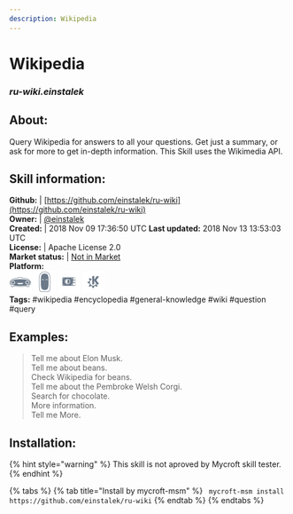 ```yaml
---
description: Wikipedia
---
```


# Wikipedia  
### _ru-wiki.einstalek_  
## About:  
Query Wikipedia for answers to all your questions.  Get just a summary, or ask for more to get in-depth information.
This Skill uses the Wikimedia API.

## Skill information:  
**Github:** | [https://github.com/einstalek/ru-wiki](https://github.com/einstalek/ru-wiki)  
**Owner:** | [@einstalek](https://github.com/einstalek)  
**Created:** | 2018 Nov 09 17:36:50 UTC  **Last updated:** 2018 Nov 13 13:53:03 UTC  
**License:** | Apache License 2.0  
**Market status:** | [Not in Market](https://market.mycroft.ai/skill/)  
**Platform:**  
 ![Mark I](../.gitbook/assets/mark-1-icon.png)  ![Mark II](../.gitbook/assets/mark-2-icon.png)  ![Picroft](../.gitbook/assets/picroft-icon.png)  ![plasmoid](../.gitbook/assets/kde.png)   
**Tags:** \#wikipedia \#encyclopedia \#general-knowledge \#wiki \#question \#query   
## Examples:  
> Tell me about Elon Musk.  
> Tell me about beans.  
> Check Wikipedia for beans.  
> Tell me about the Pembroke Welsh Corgi.  
> Search for chocolate.  
> More information.  
> Tell me More.  
  
## Installation:  
{% hint style="warning" %}
This skill is not aproved by Mycroft skill tester.
{% endhint %}
    
{% tabs %}
{% tab title="Install by mycroft-msm" %}
``` mycroft-msm install https://github.com/einstalek/ru-wiki```
{% endtab %}
  {% endtabs %}
  
